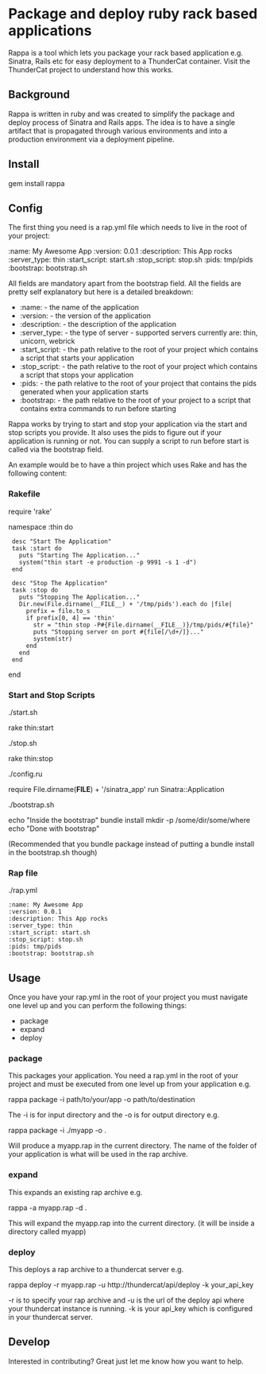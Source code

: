 # Package and deploy ruby rack based applications

Rappa is a tool which lets you package your rack based application e.g. Sinatra, Rails etc for easy deployment to a ThunderCat container.
Visit the ThunderCat project to understand how this works.

## Background

Rappa is written in ruby and was created to simplify the package and deploy process of Sinatra and Rails apps. The idea is to have a single artifact
that is propagated through various environments and into a production environment via a deployment pipeline.

## Install

gem install rappa

## Config

The first thing you need is a rap.yml file which needs to live in the root of your project:

   :name: My Awesome App
   :version: 0.0.1
   :description: This App rocks
   :server_type: thin
   :start_script: start.sh
   :stop_script: stop.sh
   :pids: tmp/pids
   :bootstrap: bootstrap.sh

All fields are mandatory apart from the bootstrap field. All the fields are pretty self explanatory but here is a detailed breakdown:

  * :name: - the name of the application
  * :version: - the version of the application
  * :description: - the description of the application
  * :server_type: - the type of server - supported servers currently are: thin, unicorn, webrick
  * :start_script: - the path relative to the root of your project which contains a script that starts your application
  * :stop_script: - the path relative to the root of your project which contains a script that stops your application
  * :pids: - the path relative to the root of your project that contains the pids generated when your application starts
  * :bootstrap: - the path relative to the root of your project to a script that contains extra commands to run before starting

Rappa works by trying to start and stop your application via the start and stop scripts you provide. It also uses the pids to figure out if
your application is running or not. You can supply a script to run before start is called via the bootstrap field.

An example would be to have a thin project which uses Rake and has the following content:

### Rakefile

   require 'rake'

   namespace :thin do

     desc "Start The Application"
     task :start do
       puts "Starting The Application..."
       system("thin start -e production -p 9991 -s 1 -d")
     end

     desc "Stop The Application"
     task :stop do
       puts "Stopping The Application..."
       Dir.new(File.dirname(__FILE__) + '/tmp/pids').each do |file|
         prefix = file.to_s
         if prefix[0, 4] == 'thin'
           str = "thin stop -P#{File.dirname(__FILE__)}/tmp/pids/#{file}"
           puts "Stopping server on port #{file[/\d+/]}..."
           system(str)
         end
       end
     end

   end

### Start and Stop Scripts

./start.sh

   rake thin:start

./stop.sh

   rake thin:stop

./config.ru

   require File.dirname(__FILE__) + '/sinatra_app'
   run Sinatra::Application

./bootstrap.sh

   echo "Inside the bootstrap"
   bundle install
   mkdir -p /some/dir/some/where
   echo "Done with bootstrap"

(Recommended that you bundle package instead of putting a bundle install in the bootstrap.sh though)

### Rap file

./rap.yml

    :name: My Awesome App
    :version: 0.0.1
    :description: This App rocks
    :server_type: thin
    :start_script: start.sh
    :stop_script: stop.sh
    :pids: tmp/pids
    :bootstrap: bootstrap.sh

## Usage

Once you have your rap.yml in the root of your project you must navigate one level up and you can perform the following things:

  * package
  * expand
  * deploy

### package

This packages your application. You need a rap.yml in the root of your project and must be executed from one level up from your application e.g.

   rappa package -i path/to/your/app -o path/to/destination

The -i is for input directory and the -o is for output directory e.g.

   rappa package -i ./myapp -o .

Will produce a myapp.rap in the current directory. The name of the folder of your application is what will be used in the rap archive.

### expand

This expands an existing rap archive e.g.

   rappa -a myapp.rap -d .

This will expand the myapp.rap into the current directory. (it will be inside a directory called myapp)

### deploy

This deploys a rap archive to a thundercat server e.g.

   rappa deploy -r myapp.rap -u http://thundercat/api/deploy -k your_api_key

-r is to specify your rap archive and -u is the url of the deploy api where your thundercat instance is running. -k is your api_key which is configured in your
thundercat server.

## Develop

Interested in contributing? Great just let me know how you want to help.

